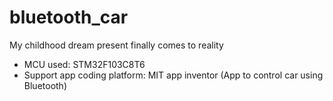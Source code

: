 # bluetooth_car
My childhood dream present finally comes to reality
- MCU used: STM32F103C8T6
- Support app coding platform: MIT app inventor (App to control car using Bluetooth)
